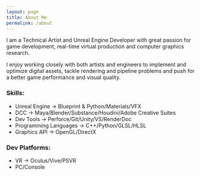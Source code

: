 ```yaml
---
layout: page
title: About Me
permalink: /about
---
```


I am a Technical Artist and Unreal Engine Developer with great passion for
game development, real-time virtual production and computer graphics research.

I enjoy working closely with both artists and engineers to implement and optimize
digital assets, tackle rendering and pipeline problems and push for a better game
performance and visual quality.

### Skills:
* Unreal Engine -> Blueprint & Python/Materials/VFX
* DCC -> Maya/Blender/Substance/Houdini/Adobe Creative Suites
* Dev Tools -> Perforce/Git/Unity/VS/RenderDoc
* Programming Languages -> C++/Python/GLSL/HLSL
* Graphics API -> OpenGL/DirectX

### Dev Platforms:
* VR -> Oculus/Vive/PSVR
* PC/Console
